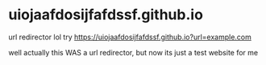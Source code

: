 # uiojaafdosijfafdssf.github.io
url redirector lol try https://uiojaafdosijfafdssf.github.io?url=example.com

well actually this WAS a url redirector, but now its just a test website for me
